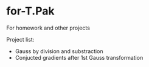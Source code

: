 # for-T.Pak
For homework and other projects

Project list:

- Gauss by division and substraction
- Conjucted gradients after 1st Gauss transformation
